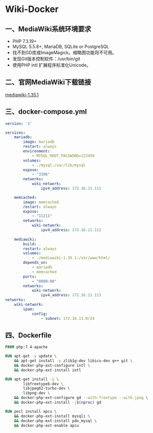 # Wiki-Docker
## 一、MediaWiki系统环境要求
- PHP 7.3.19+
- MySQL 5.5.8+, MariaDB, SQLite or PostgreSQL
- 找不到GD库或ImageMagick。缩略图功能将不可用。
- 发现Git版本控制软件：/usr/bin/git
- 使用PHP intl 扩展程序标准化Unicode。

## 二、官网MediaWiki下载链接
[mediawiki-1.35.1](https://releases.wikimedia.org/mediawiki/1.35/mediawiki-1.35.1.zip)

## 三、docker-compose.yml
```yaml
version: '3'

services:
    mariadb:
        image: mariadb
        restart: always
        environment:
            - MYSQL_ROOT_PASSWORD=123456
        volumes:
            - ./mysql:/var/lib/mysql
        expose:
            - "3306"
        networks:
            wiki-network:
                ipv4_address: 172.16.11.111

    memcached:
        image: memcached
        restart: always
        expose:
            - "11211"
        networks:
            wiki-network:
                ipv4_address: 172.16.11.112
        
    mediawiki:
        build: .
        restart: always
        volumes:
            - ./mediawiki-1.35.1:/var/www/html/
        depends_on:
            - mariadb
            - memcached
        ports:
            - "8080:80"
        networks:
            wiki-network:
                ipv4_address: 172.16.11.113
networks:
    wiki-network:
        ipam:
            config:
                - subnet: 172.16.11.0/24
```
## 四、Dockerfile
```Dockerfile
FROM php:7.4-apache

RUN apt-get -y update \
	&& apt-get install -y zlib1g-dev libicu-dev g++ git \
	&& docker-php-ext-configure intl \
	&& docker-php-ext-install intl

RUN apt-get install -y \
        libfreetype6-dev \
        libjpeg62-turbo-dev \
        libpng-dev \
    && docker-php-ext-configure gd --with-freetype --with-jpeg \
    && docker-php-ext-install -j$(nproc) gd

RUN pecl install apcu \
	&& docker-php-ext-install mysqli \
	&& docker-php-ext-install pdo_mysql \
	&& docker-php-ext-enable apcu
```


